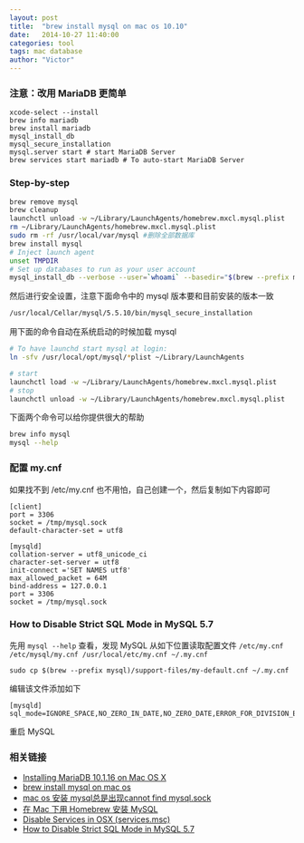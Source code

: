 ```yaml
---
layout: post
title:  "brew install mysql on mac os 10.10"
date:   2014-10-27 11:40:00
categories: tool
tags: mac database
author: "Victor"
---
```


### 注意：改用 MariaDB 更简单

```
xcode-select --install
brew info mariadb
brew install mariadb
mysql_install_db
mysql_secure_installation
mysql.server start # start MariaDB Server
brew services start mariadb # To auto-start MariaDB Server
```

### Step-by-step

```bash
brew remove mysql
brew cleanup
launchctl unload -w ~/Library/LaunchAgents/homebrew.mxcl.mysql.plist
rm ~/Library/LaunchAgents/homebrew.mxcl.mysql.plist
sudo rm -rf /usr/local/var/mysql #删除全部数据库
brew install mysql
# Inject launch agent
unset TMPDIR
# Set up databases to run as your user account
mysql_install_db --verbose --user=`whoami` --basedir="$(brew --prefix mysql)" --datadir=/usr/local/var/mysql --tmpdir=/tmp
```

然后进行安全设置，注意下面命令中的 mysql 版本要和目前安装的版本一致

```bash
/usr/local/Cellar/mysql/5.5.10/bin/mysql_secure_installation
```

用下面的命令自动在系统启动的时候加载 mysql

```bash
# To have launchd start mysql at login:
ln -sfv /usr/local/opt/mysql/*plist ~/Library/LaunchAgents

# start
launchctl load -w ~/Library/LaunchAgents/homebrew.mxcl.mysql.plist
# stop
launchctl unload -w ~/Library/LaunchAgents/homebrew.mxcl.mysql.plist
```

下面两个命令可以给你提供很大的帮助

```bash
brew info mysql
mysql --help
```

### 配置 my.cnf

如果找不到 /etc/my.cnf 也不用怕，自己创建一个，然后复制如下内容即可

```
[client]
port = 3306
socket = /tmp/mysql.sock
default-character-set = utf8

[mysqld]
collation-server = utf8_unicode_ci
character-set-server = utf8
init-connect ='SET NAMES utf8'
max_allowed_packet = 64M
bind-address = 127.0.0.1
port = 3306
socket = /tmp/mysql.sock
```

### How to Disable Strict SQL Mode in MySQL 5.7

先用 `mysql --help` 查看，发现 MySQL 从如下位置读取配置文件 `/etc/my.cnf /etc/mysql/my.cnf /usr/local/etc/my.cnf ~/.my.cnf`

`sudo cp $(brew --prefix mysql)/support-files/my-default.cnf ~/.my.cnf`

编辑该文件添加如下

```
[mysqld]
sql_mode=IGNORE_SPACE,NO_ZERO_IN_DATE,NO_ZERO_DATE,ERROR_FOR_DIVISION_BY_ZERO,NO_AUTO_CREATE_USER,NO_ENGINE_SUBSTITUTION
```

重启 MySQL

### 相关链接

* [Installing MariaDB 10.1.16 on Mac OS X](https://mariadb.com/resources/blog/installing-mariadb-10116-mac-os-x-homebrew)
* [brew install mysql on mac os](http://stackoverflow.com/questions/4359131/brew-install-mysql-on-mac-os)
* [mac os 安装 mysql总是出现cannot find mysql.sock](https://ruby-china.org/topics/794)
* [在 Mac 下用 Homebrew 安装 MySQL](http://blog.neten.de/posts/2014/01/27/install-mysql-using-homebrew/)
* [Disable Services in OSX (services.msc)](http://apple.stackexchange.com/questions/105892/disable-services-in-osx-services-msc)
* [How to Disable Strict SQL Mode in MySQL 5.7](https://serverpilot.io/community/articles/how-to-disable-strict-mode-in-mysql-5-7.html)
